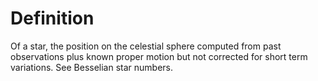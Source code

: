 # Definition

Of a star, the position on the celestial sphere computed from past
observations plus known proper motion but not corrected for short term
variations. See Besselian star numbers.
